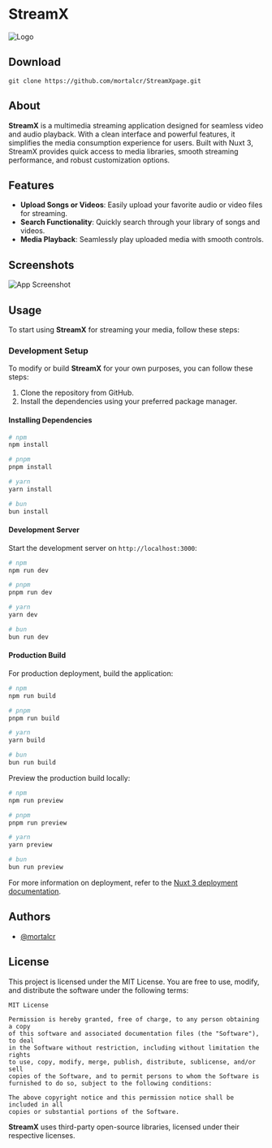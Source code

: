 # StreamX

![Logo](https://i.ibb.co/WF3qhsw/StreamX.png)

## Download

```
git clone https://github.com/mortalcr/StreamXpage.git
```

## About

**StreamX** is a multimedia streaming application designed for seamless video and audio playback. With a clean interface and powerful features, it simplifies the media consumption experience for users. Built with Nuxt 3, StreamX provides quick access to media libraries, smooth streaming performance, and robust customization options.

## Features

- **Upload Songs or Videos**: Easily upload your favorite audio or video files for streaming.
- **Search Functionality**: Quickly search through your library of songs and videos.
- **Media Playback**: Seamlessly play uploaded media with smooth controls.

## Screenshots

![App Screenshot](https://i.ibb.co/MGpXNRb/screen-Stream-X.png)

## Usage

To start using **StreamX** for streaming your media, follow these steps:

### Development Setup

To modify or build **StreamX** for your own purposes, you can follow these steps:

1. Clone the repository from GitHub.
2. Install the dependencies using your preferred package manager.

#### Installing Dependencies

```bash
# npm
npm install

# pnpm
pnpm install

# yarn
yarn install

# bun
bun install
```

#### Development Server

Start the development server on `http://localhost:3000`:

```bash
# npm
npm run dev

# pnpm
pnpm run dev

# yarn
yarn dev

# bun
bun run dev
```

#### Production Build

For production deployment, build the application:

```bash
# npm
npm run build

# pnpm
pnpm run build

# yarn
yarn build

# bun
bun run build
```

Preview the production build locally:

```bash
# npm
npm run preview

# pnpm
pnpm run preview

# yarn
yarn preview

# bun
bun run preview
```

For more information on deployment, refer to the [Nuxt 3 deployment documentation](https://nuxt.com/docs/getting-started/deployment).

## Authors

- [@mortalcr](https://www.github.com/mortalcr)
  
## License

This project is licensed under the MIT License. You are free to use, modify, and distribute the software under the following terms:

```
MIT License

Permission is hereby granted, free of charge, to any person obtaining a copy
of this software and associated documentation files (the "Software"), to deal
in the Software without restriction, including without limitation the rights
to use, copy, modify, merge, publish, distribute, sublicense, and/or sell
copies of the Software, and to permit persons to whom the Software is
furnished to do so, subject to the following conditions:

The above copyright notice and this permission notice shall be included in all
copies or substantial portions of the Software.
``` 

**StreamX** uses third-party open-source libraries, licensed under their respective licenses.

